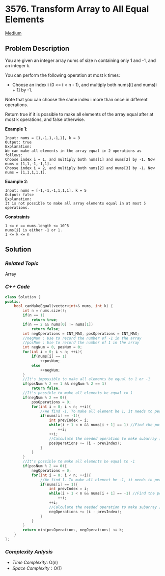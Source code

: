 # 3576. Transform Array to All Equal Elements
[Medium](https://leetcode.com/problems/transform-array-to-all-equal-elements/description/)

## Problem Description

You are given an integer array nums of size n containing only 1 and -1, and an integer k.

You can perform the following operation at most k times:

  - Choose an index i (0 <= i < n - 1), and multiply both nums[i] and nums[i + 1] by -1.

Note that you can choose the same index i more than once in different operations.

Return true if it is possible to make all elements of the array equal after at most k operations, and false otherwise.


**Example 1**:
```
Input: nums = [1,-1,1,-1,1], k = 3
Output: true
Explanation:
We can make all elements in the array equal in 2 operations as follows:
Choose index i = 1, and multiply both nums[1] and nums[2] by -1. Now nums = [1,1,-1,-1,1].
Choose index i = 2, and multiply both nums[2] and nums[3] by -1. Now nums = [1,1,1,1,1].
```
**Example 2**:
```
Input: nums = [-1,-1,-1,1,1,1], k = 5
Output: false
Explanation:
It is not possible to make all array elements equal in at most 5 operations.
```

**Constraints**
```
1 <= n == nums.length <= 10^5
nums[i] is either -1 or 1.
1 <= k <= n
```

## Solution

### _Related Topic_
   Array

### _C++ Code_
```cpp
class Solution {
public:
    bool canMakeEqual(vector<int>& nums, int k) {
        int n = nums.size();
        if(n == 1)
            return true;
        if(n == 2 && nums[0] != nums[1])
            return false;
        int negOperations = INT_MAX, posOperations = INT_MAX;
        //negNum : Use to record the number of -1 in the array
        //posNum : Use to record the number of 1 in the array
        int negNum = 0, posNum = 0;
        for(int i = 0; i < n; ++i){
            if(nums[i] == 1)
                ++posNum;
            else
                ++negNum;                
        }
        //It's impossible to make all elements be equal to 1 or -1
        if(posNum % 2 == 1 && negNum % 2 == 1)
            return false;
        //It's possible to make all elements be equal to 1
        if(negNum % 2 == 0){
            posOperations = 0;
            for(int i = 0; i < n; ++i){
                //We find -1. To make all element be 1, it needs to perform the operation to the subarray [-1, 1, ... -1]
                if(nums[i] == -1){
                    int prevIndex = i;
                    while(i + 1 < n && nums[i + 1] == 1) //Find the position of next -1
                        ++i;
                    ++i;
                    //Calculate the needed operation to make subarray [-1, 1, ... -1] to be [1, 1, ... , 1]
                    posOperations += (i - prevIndex);
                }
            }
        }
        //It's possible to make all elements be equal to -1
        if(posNum % 2 == 0){
            negOperations = 0;
            for(int i = 0; i < n; ++i){
                //We find 1. To make all element be -1, it needs to perform the operation to the subarray [1 ... 1]
                if(nums[i] == 1){
                    int prevIndex = i;
                    while(i + 1 < n && nums[i + 1] == -1) //Find the position of next 1
                        ++i;
                    ++i;
                    //Calculate the needed operation to make subarray [1, -1, ... 1] to be [-1, -1, ... , -1]
                    negOperations += (i - prevIndex);
                }
            }
        }
        return min(posOperations, negOperations) <= k;
    }
};
```

### _Complexity Anlysis_
- _Time Complexity_: O(n)
- _Space Complexity_：O(1)
